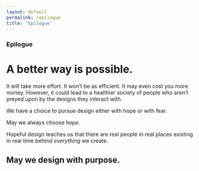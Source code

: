 ```yaml
---
layout: default
permalink: /epilogue﻿
title: 'Epilogue﻿'
---
```


### Epilogue

# A better way is possible.

It will take more effort. It won’t be as efficient. It may even cost you more money. However, it could lead to a healthier society of people who aren’t preyed upon by the designs they interact with.

We have a choice to pursue design either with hope or with fear. 

May we always choose *hope*.

Hopeful design teaches us that there are real people in real places existing in real time behind *everything* we create. 

## May we design with purpose.
